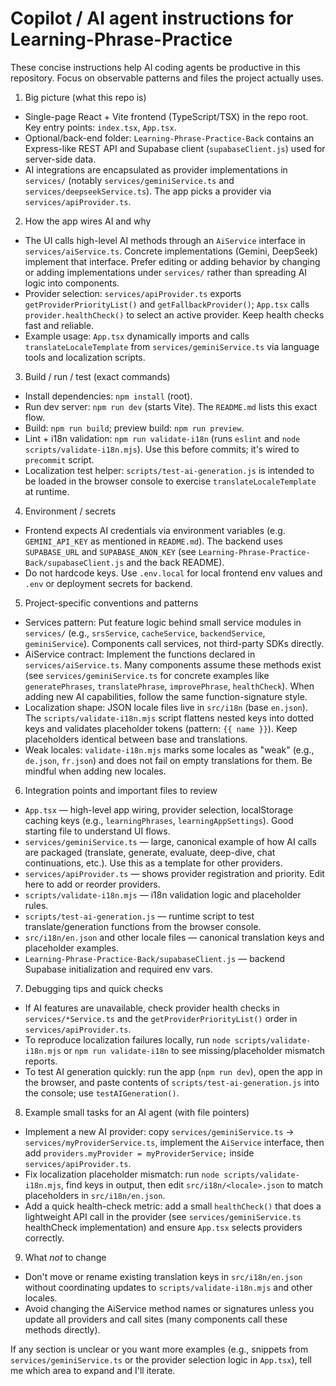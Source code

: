 # Copilot / AI agent instructions for Learning-Phrase-Practice

These concise instructions help AI coding agents be productive in this repository. Focus on observable patterns and files the project actually uses.

1) Big picture (what this repo is)
- Single-page React + Vite frontend (TypeScript/TSX) in the repo root. Key entry points: `index.tsx`, `App.tsx`.
- Optional/back-end folder: `Learning-Phrase-Practice-Back` contains an Express-like REST API and Supabase client (`supabaseClient.js`) used for server-side data.
- AI integrations are encapsulated as provider implementations in `services/` (notably `services/geminiService.ts` and `services/deepseekService.ts`). The app picks a provider via `services/apiProvider.ts`.

2) How the app wires AI and why
- The UI calls high-level AI methods through an `AiService` interface in `services/aiService.ts`. Concrete implementations (Gemini, DeepSeek) implement that interface. Prefer editing or adding behavior by changing or adding implementations under `services/` rather than spreading AI logic into components.
- Provider selection: `services/apiProvider.ts` exports `getProviderPriorityList()` and `getFallbackProvider()`; `App.tsx` calls `provider.healthCheck()` to select an active provider. Keep health checks fast and reliable.
- Example usage: `App.tsx` dynamically imports and calls `translateLocaleTemplate` from `services/geminiService.ts` via language tools and localization scripts.

3) Build / run / test (exact commands)
- Install dependencies: `npm install` (root).
- Run dev server: `npm run dev` (starts Vite). The `README.md` lists this exact flow.
- Build: `npm run build`; preview build: `npm run preview`.
- Lint + i18n validation: `npm run validate-i18n` (runs `eslint` and `node scripts/validate-i18n.mjs`). Use this before commits; it's wired to `precommit` script.
- Localization test helper: `scripts/test-ai-generation.js` is intended to be loaded in the browser console to exercise `translateLocaleTemplate` at runtime.

4) Environment / secrets
- Frontend expects AI credentials via environment variables (e.g. `GEMINI_API_KEY` as mentioned in `README.md`). The backend uses `SUPABASE_URL` and `SUPABASE_ANON_KEY` (see `Learning-Phrase-Practice-Back/supabaseClient.js` and the back README).
- Do not hardcode keys. Use `.env.local` for local frontend env values and `.env` or deployment secrets for backend.

5) Project-specific conventions and patterns
- Services pattern: Put feature logic behind small service modules in `services/` (e.g., `srsService`, `cacheService`, `backendService`, `geminiService`). Components call services, not third-party SDKs directly.
- AiService contract: Implement the functions declared in `services/aiService.ts`. Many components assume these methods exist (see `services/geminiService.ts` for concrete examples like `generatePhrases`, `translatePhrase`, `improvePhrase`, `healthCheck`). When adding new AI capabilities, follow the same function-signature style.
- Localization shape: JSON locale files live in `src/i18n` (base `en.json`). The `scripts/validate-i18n.mjs` script flattens nested keys into dotted keys and validates placeholder tokens (pattern: `{{ name }}`). Keep placeholders identical between base and translations.
- Weak locales: `validate-i18n.mjs` marks some locales as "weak" (e.g., `de.json`, `fr.json`) and does not fail on empty translations for them. Be mindful when adding new locales.

6) Integration points and important files to review
- `App.tsx` — high-level app wiring, provider selection, localStorage caching keys (e.g., `learningPhrases`, `learningAppSettings`). Good starting file to understand UI flows.
- `services/geminiService.ts` — large, canonical example of how AI calls are packaged (translate, generate, evaluate, deep-dive, chat continuations, etc.). Use this as a template for other providers.
- `services/apiProvider.ts` — shows provider registration and priority. Edit here to add or reorder providers.
- `scripts/validate-i18n.mjs` — i18n validation logic and placeholder rules.
- `scripts/test-ai-generation.js` — runtime script to test translate/generation functions from the browser console.
- `src/i18n/en.json` and other locale files — canonical translation keys and placeholder examples.
- `Learning-Phrase-Practice-Back/supabaseClient.js` — backend Supabase initialization and required env vars.

7) Debugging tips and quick checks
- If AI features are unavailable, check provider health checks in `services/*Service.ts` and the `getProviderPriorityList()` order in `services/apiProvider.ts`.
- To reproduce localization failures locally, run `node scripts/validate-i18n.mjs` or `npm run validate-i18n` to see missing/placeholder mismatch reports.
- To test AI generation quickly: run the app (`npm run dev`), open the app in the browser, and paste contents of `scripts/test-ai-generation.js` into the console; use `testAIGeneration()`.

8) Example small tasks for an AI agent (with file pointers)
- Implement a new AI provider: copy `services/geminiService.ts` → `services/myProviderService.ts`, implement the `AiService` interface, then add `providers.myProvider = myProviderService;` inside `services/apiProvider.ts`.
- Fix localization placeholder mismatch: run `node scripts/validate-i18n.mjs`, find keys in output, then edit `src/i18n/<locale>.json` to match placeholders in `src/i18n/en.json`.
- Add a quick health-check metric: add a small `healthCheck()` that does a lightweight API call in the provider (see `services/geminiService.ts` healthCheck implementation) and ensure `App.tsx` selects providers correctly.

9) What *not* to change
- Don't move or rename existing translation keys in `src/i18n/en.json` without coordinating updates to `scripts/validate-i18n.mjs` and other locales.
- Avoid changing the AiService method names or signatures unless you update all providers and call sites (many components call these methods directly).

If any section is unclear or you want more examples (e.g., snippets from `services/geminiService.ts` or the provider selection logic in `App.tsx`), tell me which area to expand and I'll iterate.
